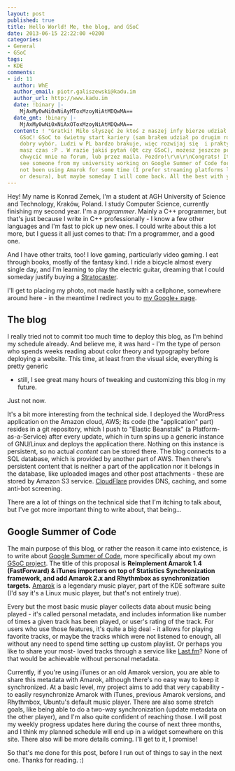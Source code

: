 ```yaml
---
layout: post
published: true
title: Hello World! Me, the blog, and GSoC
date: 2013-06-15 22:22:00 +0200
categories:
- General
- GSoC
tags:
- KDE
comments:
- id: 11
  author: WhE
  author_email: piotr.galiszewski@kadu.im
  author_url: http://www.kadu.im
  date: !binary |-
    MjAxMy0wNi0xNiAyMToxMzoyNiAtMDQwMA==
  date_gmt: !binary |-
    MjAxMy0wNi0xNiAxOToxMzoyNiAtMDQwMA==
  content: ! "Gratki! Miło słyszęć że ktoś z naszej infy bierze udział w tegorocznym
    GSoC! GSoC to świetny start kariery (sam brałem udział po drugim roku), a Qt to
    dobry wybór. Ludzi w PL bardzo brakuje, więc rozwijaj się  i praktykuj OS póki
    masz czas :P . W razie jakiś pytań (Qt czy GSoC), możesz jeszcze przez jakiś czas
    chwycić mnie na forum, lub przez maila. Pozdro!\r\n\r\nCongrats! It is great to
    see someone from my university working on Google Summer of Code for KDE. I have
    not been using Amarok for some time (I prefer streaming platforms like spotify
    or desura), but maybe someday I will come back. All the best with your exam session!"
---
```


Hey! My name is Konrad Zemek, I'm a student at AGH University of Science and
Technology, Kraków, Poland. I study Computer Science, currently finishing my
second year. I'm a *programmer*. Mainly a C++ programmer, but that's just
because I write in C++ professionally - I know a few other languages and I'm
fast to pick up new ones. I could write about this a lot more, but I guess it
all just comes to that: I'm a programmer, and a good one.

And I have other traits, too! I love gaming, particularly video gaming. I eat
through books, mostly of the fantasy kind. I ride a bicycle almost every single
day, and I'm learning to play the electric guitar, dreaming that I could someday
justify buying a [Stratocaster].

I'll get to placing my photo, not made hastily with a cellphone, somewhere
around here - in the meantime I redirect you to [my Google+ page].

## The blog

I really tried not to commit too much time to deploy this blog, as I'm behind my
schedule already. And believe me, it was hard - I'm the type of person who
spends weeks reading about color theory and typography before deploying a
website. This time, at least from the visual side, everything is pretty generic
- still, I see great many hours of tweaking and customizing this blog in my
future.

Just not now.

It's a bit more interesting from the technical side. I deployed the WordPress
application on the Amazon cloud, AWS; its code (the "application" part) resides
in a git repository, which I push to "Elastic Beanstalk" (a Platform-
as-a-Service) after every update, which in turn spins up a generic instance of
GNU/Linux and deploys the application there. Nothing on this instance is
persistent, so no actual *content* can be stored there. The blog connects to a
SQL database, which is provided by another part of AWS. Then there's persistent
content that is neither a part of the application nor it belongs in the
database, like uploaded images and other post attachments - these are stored by
Amazon S3 service. [CloudFlare] provides DNS, caching, and some anti-bot
screening.

There are a lot of things on the technical side that I'm itching to talk about,
but I've got more important thing to write about, that being...

## Google Summer of Code

The main purpose of this blog, or rather the reason it came into existence, is
to write about [Google Summer of Code], more specifically about my own [GSoC
project]. The title of this proposal is **Reimplement Amarok 1.4 (FastForward) &
iTunes importers on top of Statistics Synchronization framework, and add Amarok
2.x and Rhythmbox as synchronization targets.** [Amarok] is a legendary music
player, part of the KDE software suite (I'd say it's a Linux music player, but
that's not entirely true).

Every but the most basic music player collects data about music being played -
it's called personal metadata, and includes information like number of times a
given track has been played, or user's rating of the track. For users who use
those features, it's quite a big deal - it allows for playing favorite tracks,
or maybe the tracks which were not listened to enough, all without any need to
spend time setting up custom playlist. Or perhaps you like to share your most-
loved tracks through a service like [Last.fm]? None of that would be achievable
without personal metadata.

Currently, if you're using iTunes or an old Amarok version, you are able to
share this metadata with Amarok, although there's no easy way to keep it
synchronized. At a basic level, my project aims to add that very capability - to
easily resynchronize Amarok with iTunes, previous Amarok versions, and
Rhythmbox, Ubuntu's default music player. There are also some stretch goals,
like being able to do a two-way synchronization (update metadata on the other
player), and I'm also quite confident of reaching those. I will post my weekly
progress updates here during the course of next three months, and I think my
planned schedule will end up in a widget somewhere on this site. There also will
be more details coming. I'll get to it, I promise!

So that's me done for this post, before I run out of things to say in the next
one. Thanks for reading. :)

[Stratocaster]: http://assets.fender.com/frl/1e81a4473f5b6d3b790bee5b5e61aa7d/generated/86ceb3c861ac3d7b0737b2ccde488ca3.png
[my Google+ page]: https://plus.google.com/113823919880489418232
[Cloudflare]: https://cloudflare.com
[Google Summer of Code]: https://www.google-melange.com/gsoc/homepage/google/gsoc2013
[GSoC project]: https://www.google-melange.com/gsoc/project/details/google/gsoc2013/kzemek/5662278724616192
[Amarok]: https://amarok.kde.org
[Last.fm]: https://last.fm
